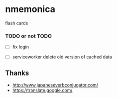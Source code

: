 # nmemonica
flash cards


### TODO or not TODO
- [ ] fix login
- [ ] serviceworker delete old version of cached data


## Thanks
 - http://www.japaneseverbconjugator.com/
 - https://translate.google.com/
 